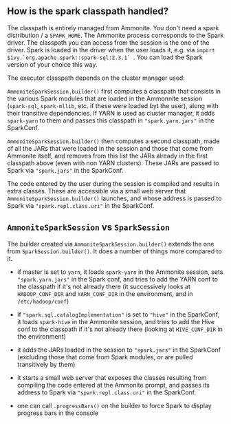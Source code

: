 
## How is the spark classpath handled?

The classpath is entirely managed from Ammonite. You don't need a spark distribution / a `SPARK_HOME`. The Ammonite process corresponds to the Spark driver. The classpath you can access from the session is the one of the driver. Spark is loaded in the driver when the user loads it, e.g. via ``import $ivy.`org.apache.spark::spark-sql:2.3.1` ``. You can load the Spark version of your choice this way.

The executor classpath depends on the cluster manager used:

`AmmoniteSparkSession.builder()` first computes a classpath that consists in the various Spark modules that are loaded in the Ammonnite session (`spark-sql`, `spark-mllib`, etc. if these were loaded byt the user), along with their transitive dependencies. If YARN is used as cluster manager, it adds `spark-yarn` to them and passes this classpath in `"spark.yarn.jars"` in the SparkConf.

`AmmoniteSparkSession.builder()` then computes a second classpath, made of all the JARs that were loaded in the session and those that come from Ammonite itself, and removes from this list the JARs already in the first classpath above (even with non YARN clusters). These JARs are passed to Spark via `"spark.jars"` in the SparkConf.

The code entered by the user during the session is compiled and results in extra classes. These are accessible via a small web server that `AmmoniteSparkSession.builder()` launches, and whose address is passed to Spark via `"spark.repl.class.uri"` in the SparkConf.

## `AmmoniteSparkSession` vs `SparkSession`

The builder created via `AmmoniteSparkSession.builder()` extends the one from `SparkSession.builder()`. It does a number of things more compared to it.

- if master is set to `yarn`, it loads `spark-yarn` in the Ammonite session, sets `"spark.yarn.jars"` in the Spark conf, and tries to add the YARN conf to the classpath if it's not already there (it successively looks at `HADOOP_CONF_DIR` and `YARN_CONF_DIR` in the environment, and in `/etc/hadoop/conf`)

- if `"spark.sql.catalogImplementation"` is set to `"hive"` in the SparkConf, it loads `spark-hive` in the Ammonite session, and tries to add the Hive conf to the classpath if it's not already there (looking at `HIVE_CONF_DIR` in the environment)

- it adds the JARs loaded in the session to `"spark.jars"` in the SparkConf (excluding those that come from Spark modules, or are pulled transitively by them)

- it starts a small web server that exposes the classes resulting from compiling the code entered at the Ammonite prompt, and passes its address to Spark via `"spark.repl.class.uri"` in the SparkConf.

- one can call `.progressBars()` on the builder to force Spark to display progress bars in the console
